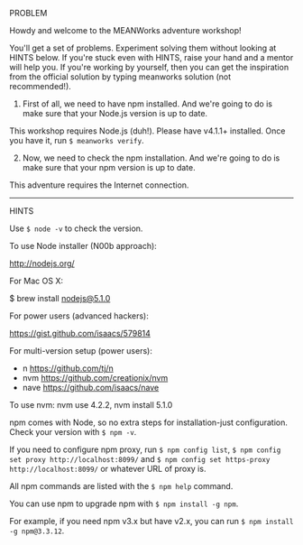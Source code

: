 PROBLEM

Howdy and welcome to the MEANWorks adventure workshop!

You'll get a set of problems. Experiment solving them without looking at HINTS below.
If you're stuck even with HINTS, raise your hand and a mentor will help you.
If you're working by yourself, then you can get the inspiration from the official solution by typing meanworks solution (not recommended!).

1) First of all, we need to have npm installed.
And we're going to do is make sure that your Node.js version is up to date.

This workshop requires Node.js (duh!). Please have v4.1.1+ installed. Once you have it, run `$ meanworks verify`.

2) Now, we need to check the npm installation.
And we're going to do is make sure that your npm version is up to date.

This adventure requires the Internet connection.


---

HINTS

Use `$ node -v` to check the version.

To use Node installer (N00b approach):

http://nodejs.org/

For Mac OS X:

$ brew install nodejs@5.1.0

For power users (advanced hackers):

https://gist.github.com/isaacs/579814

For multi-version setup (power users):

* n https://github.com/tj/n
* nvm https://github.com/creationix/nvm
* nave https://github.com/isaacs/nave

To use nvm: nvm use 4.2.2, nvm install 5.1.0

npm comes with Node, so no extra steps for installation-just configuration. Check your version with `$ npm -v`.

If you need to configure npm proxy, run `$ npm config list`, `$ npm config set proxy http://localhost:8099/` and `$ npm config set https-proxy http://localhost:8099/` or whatever URL of proxy is.

All npm commands are listed with the `$ npm help` command.

You can use npm to upgrade npm with `$ npm install -g npm`.

For example, if you need npm v3.x  but have v2.x, you can run `$ npm install -g npm@3.3.12`.

